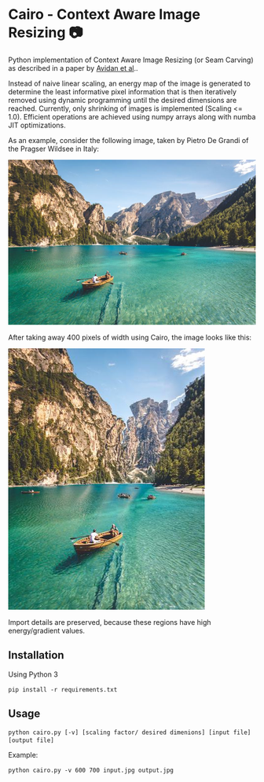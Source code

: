 # Cairo - Context Aware Image Resizing :camera:

Python implementation of Context Aware Image Resizing (or Seam Carving) as described in a paper by [Avidan et al](http://graphics.cs.cmu.edu/courses/15-463/2007_fall/hw/proj2/imret.pdf)..

Instead of naive linear scaling, an energy map of the image is generated to determine the least informative pixel information that is then iteratively removed using dynamic programming until the desired dimensions are reached.
Currently, only shrinking of images is implemented (Scaling <= 1.0).
Efficient operations are achieved using numpy arrays along with numba JIT optimizations.

As an example, consider the following image, taken by Pietro De Grandi of the Pragser Wildsee in Italy:

![Pragser Wildsee](resources/pietro.JPEG)

After taking away 400 pixels of width using Cairo, the image looks like this:

![Retargeted Wildsee](resources/out.JPEG)

Import details are preserved, because these regions have high energy/gradient values.

## Installation

Using Python 3

```
pip install -r requirements.txt
```

## Usage

```
python cairo.py [-v] [scaling factor/ desired dimenions] [input file] [output file]
```

Example:

```
python cairo.py -v 600 700 input.jpg output.jpg
```
